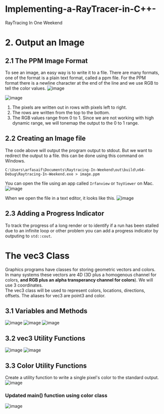 # Implementing-a-RayTracer-in-C++-
RayTracing In One Weekend


# 2. Output an Image
## 2.1 The PPM Image Format
To see an image, an easy way is to write it to a file. There are many formats, one of the format is a plain text format, called a ppm file.
For the PPM format there is a newline character at the end of the line and we use RGB to tell the color values.
![image](https://user-images.githubusercontent.com/48233453/147514065-4ded59b2-ab3c-40ec-ab19-058df4ad7e4a.png)

![image](https://user-images.githubusercontent.com/48233453/147517969-0da9d704-fd50-4dd0-9d62-b628c01dc263.png)
1. The pixels are written out in rows with pixels left to right.
2. The rows are written from the top to the bottom.
3. The RGB values range from 0 to 1. Since we are not working with high dynamic range, we will tonemap the output to the 0 to 1 range.


##  2.2 Creating an Image file
The code above will output the program output to stdout. But we want to redirect the output to a file. this can be done using this command on Windows.
```
C:\Users\arfasaif\Documents\Raytracing-In-Weekend\out\build\x64-Debug\Raytracing-In-Weekend.exe > image.ppm
```
You can open the file using an app called `Irfanview` or `ToyViewer` on Mac.
![image](https://user-images.githubusercontent.com/48233453/147517673-0317ae0f-ade1-4a78-9db4-c8b51e3465e4.png)

When we open the file in a text editor, it looks like this.
![image](https://user-images.githubusercontent.com/48233453/147517888-e49b51a2-c8f0-4da4-b3c8-863c6107c9ca.png)

## 2.3 Adding a Progress Indicator
To track the progress of a long render or to identify if a run has been stalled due to an infinite loop or other problem you can add a progress indicator by outputing to `std::cout`.

# The vec3 Class
Graphics programs have classes for storing geometric vectors and colors. In many systems these vectors are 4D (3D plus a homogenous channel for colors, **and RGB plus an alpha transperancy channel for colors**).
We will use 3 coordinates.  
The vec3 class will be used to represent colors, locations, directions, offsets.
The aliases for vec3 are point3 and color.

## 3.1 Variables and Methods
![image](https://user-images.githubusercontent.com/48233453/147523432-0c4fbc0a-5204-4aae-bc44-9db24f25a8bc.png)
![image](https://user-images.githubusercontent.com/48233453/147523462-bb977ac4-f3f2-4006-abc9-287e60c01881.png)
![image](https://user-images.githubusercontent.com/48233453/147523496-c8e9f5e6-cfc2-45cc-99fa-f94e1040b08f.png)

## 3.2 vec3 Utility Functions

![image](https://user-images.githubusercontent.com/48233453/147634489-239892fa-8107-45b2-85e3-0538d7f5e7a7.png)
![image](https://user-images.githubusercontent.com/48233453/147634529-0a35640f-964f-4ee3-a93a-84e4f6345493.png)

## 3.3 Color Utility Functions
Create a utility function to write a single pixel's color to the standard output.
![image](https://user-images.githubusercontent.com/48233453/147634769-f35b8b3a-2ebd-40cf-bb68-cc7cc9a27d1a.png)

### Updated main() function using color class
![image](https://user-images.githubusercontent.com/48233453/147634998-0489c1c3-48a9-442d-a166-1de38f8d2d4a.png)
